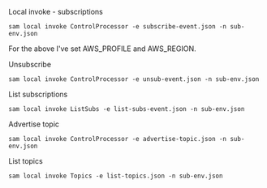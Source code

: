 Local invoke - subscriptions

```console
sam local invoke ControlProcessor -e subscribe-event.json -n sub-env.json
```

For the above I've set AWS_PROFILE and AWS_REGION.

Unsubscribe

```console
sam local invoke ControlProcessor -e unsub-event.json -n sub-env.json
```

List subscriptions

```console
sam local invoke ListSubs -e list-subs-event.json -n sub-env.json
```

Advertise topic

```console
sam local invoke ControlProcessor -e advertise-topic.json -n sub-env.json
```

List topics

```console
sam local invoke Topics -e list-topics.json -n sub-env.json
```